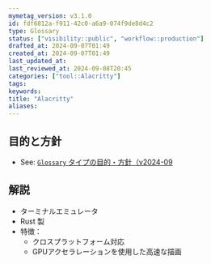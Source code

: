 ```yaml
---
mymetag_version: v3.1.0
id: fdf6812a-f911-42c0-a6a9-074f9de8d4c2
type: Glossary
status: ["visibility::public", "workflow::production"]
drafted_at: 2024-09-07T01:49
created_at: 2024-09-07T01:49
last_updated_at:
last_reviewed_at: 2024-09-08T20:45
categories: ["tool::Alacritty"]
tags:
keywords:
title: "Alacritty"
aliases:
---
```


## 目的と方針

- See: [`Glossary` タイプの目的・方針（v2024-09](a8aa83e7-adcd-4576-ae7d-210e097a3db0.md)

## 解説

- ターミナルエミュレータ
- Rust 製
- 特徴：
  - クロスプラットフォーム対応
  - GPUアクセラレーションを使用した高速な描画
